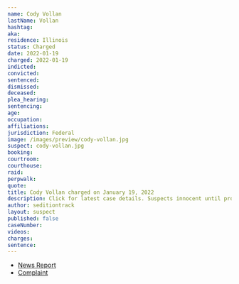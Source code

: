```yaml
---
name: Cody Vollan
lastName: Vollan
hashtag:
aka:
residence: Illinois
status: Charged
date: 2022-01-19
charged: 2022-01-19
indicted:
convicted:
sentenced:
dismissed:
deceased:
plea_hearing:
sentencing:
age:
occupation:
affiliations:
jurisdiction: Federal
image: /images/preview/cody-vollan.jpg
suspect: cody-vollan.jpg
booking:
courtroom:
courthouse:
raid:
perpwalk:
quote:
title: Cody Vollan charged on January 19, 2022
description: Click for latest case details. Suspects innocent until proven guilty.
author: seditiontrack
layout: suspect
published: false
caseNumber:
videos:
charges:
sentence:
---
```


- [News Report]()
- [Complaint](https://extremism.gwu.edu/sites/g/files/zaxdzs2191/f/Cody%20Vollan%20Anthony%20Carollo%20Jeremiah%20Carollo%20Criminal%20Complaint.pdf)
